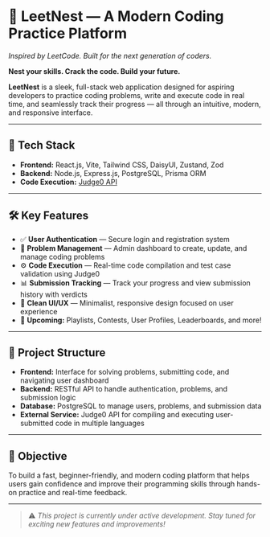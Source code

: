 # 🐣 LeetNest — A Modern Coding Practice Platform

_Inspired by LeetCode. Built for the next generation of coders._

**Nest your skills. Crack the code. Build your future.**

**LeetNest** is a sleek, full-stack web application designed for aspiring developers to practice coding problems, write and execute code in real time, and seamlessly track their progress — all through an intuitive, modern, and responsive interface.

---

## 🚀 Tech Stack

- **Frontend:** React.js, Vite, Tailwind CSS, DaisyUI, Zustand, Zod
- **Backend:** Node.js, Express.js, PostgreSQL, Prisma ORM
- **Code Execution:** [Judge0 API](https://judge0.com/)

---

## 🛠️ Key Features

- ✅ **User Authentication** — Secure login and registration system
- 🧩 **Problem Management** — Admin dashboard to create, update, and manage coding problems
- ⚙️ **Code Execution** — Real-time code compilation and test case validation using Judge0
- 📊 **Submission Tracking** — Track your progress and view submission history with verdicts
- 🔄 **Clean UI/UX** — Minimalist, responsive design focused on user experience
- 🚧 **Upcoming:** Playlists, Contests, User Profiles, Leaderboards, and more!

---

## 📁 Project Structure

- **Frontend:** Interface for solving problems, submitting code, and navigating user dashboard
- **Backend:** RESTful API to handle authentication, problems, and submission logic
- **Database:** PostgreSQL to manage users, problems, and submission data
- **External Service:** Judge0 API for compiling and executing user-submitted code in multiple languages

---

## 🎯 Objective

To build a fast, beginner-friendly, and modern coding platform that helps users gain confidence and improve their programming skills through hands-on practice and real-time feedback.

---

> ⚠️ _This project is currently under active development. Stay tuned for exciting new features and improvements!_

